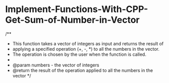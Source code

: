 # Implement-Functions-With-CPP-Get-Sum-of-Number-in-Vector

/**
 * This function takes a vector of integers as input and returns the result of
 * applying a specified operation (+, -, *) to all the numbers in the vector.
 * The operation is chosen by the user when the function is called.
 * 
 * @param numbers - the vector of integers
 * @return the result of the operation applied to all the numbers in the vector
 */
